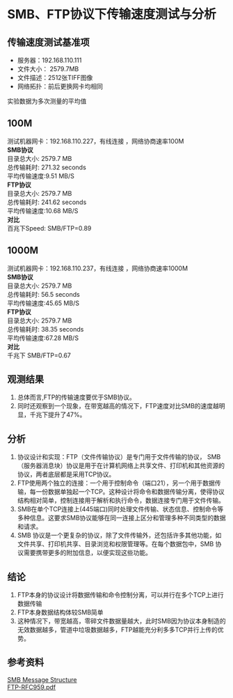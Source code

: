 # SMB、FTP协议下传输速度测试与分析
## 传输速度测试基准项
- 服务器：192.168.110.111
- 文件大小： 2579.7MB
- 文件描述：2512张TIFF图像
- 网络拓扑：前后更换网卡均相同

实验数据为多次测量的平均值

## 100M
测试机器网卡：192.168.110.227，有线连接 ，网络协商速率100M  
**SMB协议**  
目录总大小: 2579.7 MB  
总传输耗时: 271.32 seconds  
平均传输速度:9.51 MB/S  
**FTP协议**  
目录总大小: 2579.7 MB  
总传输耗时: 241.62 seconds  
平均传输速度:10.68 MB/S  
**对比**  
百兆下Speed: SMB/FTP=0.89   

## 1000M
测试机器网卡：192.168.110.237，有线连接 ，网络协商速率1000M  
**SMB协议**  
目录总大小: 2579.7 MB  
总传输耗时: 56.5 seconds  
平均传输速度:45.65 MB/S  
**FTP协议**  
目录总大小: 2579.7 MB  
总传输耗时: 38.35 seconds  
平均传输速度:67.28 MB/S  
**对比**  
千兆下 SMB/FTP=0.67  

## 观测结果
1. 总体而言,FTP的传输速度要优于SMB协议。
2. 同时还观察到一个现象，在带宽越高的情况下，FTP速度对比SMB的速度越明显，千兆下提升了47%。  

## 分析 
1. 协议设计和实现：FTP（文件传输协议）是专门用于文件传输的协议， SMB（服务器消息块）协议是用于在计算机网络上共享文件、打印机和其他资源的协议，两者底层都是采用TCP协议。   
2. FTP使用两个独立的连接：一个用于控制命令（端口21），另一个用于数据传输，每一份数据单独起一个TCP。这种设计将命令和数据传输分离，使得协议结构相对简单，控制连接用于解析和执行命令，数据连接专门用于文件传输。   
3. SMB在单个TCP连接上(445端口)同时处理文件传输、状态信息、控制命令等多种信息。这要求SMB协议能够在同一连接上区分和管理多种不同类型的数据和请求。   
4. SMB 协议是一个更复杂的协议，除了文件传输外，还包括许多其他功能，如文件共享、打印机共享、目录浏览和权限管理等。在每个数据包中，SMB 协议需要携带更多的附加信息，以便实现这些功能。  

## 结论
1. FTP本身的协议设计将数据传输和命令控制分离，可以并行在多个TCP上进行数据传输
2. FTP本身数据结构体较SMB简单
3. 这种情况下，带宽越高，零碎文件数据量越大，此时SMB因为协议本身制造的无效数据越多，管道中垃圾数据越多，FTP越能充分利多多TCP并行上传的优势。

## 参考资料
[SMB Message Structure](https://learn.microsoft.com/en-us/openspecs/windows_protocols/ms-cifs/4d330f4c-151c-4d79-b207-40bd4f754da9)  
[FTP-RFC959.pdf](report/SMBvsFTP/RFC959.pdf ":include")
